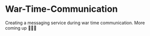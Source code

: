 # War-Time-Communication
Creating a messaging service during war time communication. More coming up 👨🏻‍💻
[](https://www.google.com/url?sa=i&url=https%3A%2F%2Fwww.nationalmuseum.af.mil%2FUpcoming%2FPhotos%2Figphoto%2F2000450331%2F&psig=AOvVaw1BPDaZ2mNLCJXrSF6XmkhJ&ust=1584730771823000&source=images&cd=vfe&ved=0CAIQjRxqFwoTCLDwpKmcp-gCFQAAAAAdAAAAABAr)
